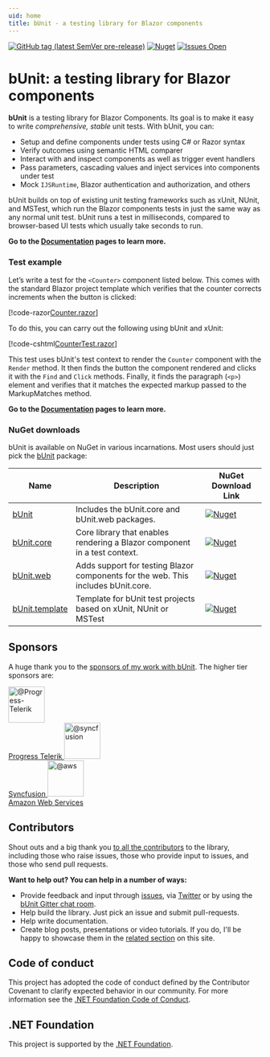 ```yaml
---
uid: home
title: bUnit - a testing library for Blazor components
---
```


[![GitHub tag (latest SemVer pre-release)](https://img.shields.io/github/v/tag/egil/bunit?include_prereleases&logo=github&style=flat-square)](https://github.com/egil/bunit/releases)
[![Nuget](https://img.shields.io/nuget/dt/bunit?logo=nuget&style=flat-square)](https://www.nuget.org/packages/bunit/)
[![Issues Open](https://img.shields.io/github/issues/egil/bunit.svg?style=flat-square&logo=github)](https://github.com/egil/bunit/issues)

# bUnit: a testing library for Blazor components

**bUnit** is a testing library for Blazor Components. Its goal is to make it easy to write _comprehensive, stable_ unit tests. With bUnit, you can:

- Setup and define components under tests using C# or Razor syntax
- Verify outcomes using semantic HTML comparer
- Interact with and inspect components as well as trigger event handlers
- Pass parameters, cascading values and inject services into components under test
- Mock `IJSRuntime`, Blazor authentication and authorization, and others

bUnit builds on top of existing unit testing frameworks such as xUnit, NUnit, and MSTest, which run the Blazor components tests in just the same way as any normal unit test. bUnit runs a test in milliseconds, compared to browser-based UI tests which usually take seconds to run.

**Go to the [Documentation](xref:getting-started) pages to learn more.**

### Test example

Let’s write a test for the `<Counter>` component listed below. This comes with the standard Blazor project template which verifies that the counter corrects increments when the button is clicked:

[!code-razor[Counter.razor](../samples/components/Counter.razor)]

To do this, you can carry out the following using bUnit and xUnit:

[!code-cshtml[CounterTest.razor](../samples/tests/razor/CounterTest.razor)]

This test uses bUnit's test context to render the `Counter` component with the `Render` method. It then finds the button the component rendered and clicks it with the `Find` and `Click` methods. Finally, it finds the paragraph (`<p>`) element and verifies that it matches the expected markup passed to the MarkupMatches method.

**Go to the [Documentation](xref:getting-started) pages to learn more.**

### NuGet downloads

bUnit is available on NuGet in various incarnations. Most users should just pick the [bUnit](https://www.nuget.org/packages/bunit/) package:

| Name | Description | NuGet Download Link |
| ----- | ----- | ---- |
| [bUnit](https://www.nuget.org/packages/bunit/) | Includes the bUnit.core and bUnit.web packages. | [![Nuget](https://img.shields.io/nuget/dt/bunit?logo=nuget&style=flat-square)](https://www.nuget.org/packages/bunit/) |
| [bUnit.core](https://www.nuget.org/packages/bunit.core/) | Core library that enables rendering a Blazor component in a test context. | [![Nuget](https://img.shields.io/nuget/dt/bunit.core?logo=nuget&style=flat-square)](https://www.nuget.org/packages/bunit.core/) |
| [bUnit.web](https://www.nuget.org/packages/bunit.web/) | Adds support for testing Blazor components for the web. This includes bUnit.core. | [![Nuget](https://img.shields.io/nuget/dt/bunit.web?logo=nuget&style=flat-square)](https://www.nuget.org/packages/bunit.web/) |
| [bUnit.template](https://www.nuget.org/packages/bunit.template/) | Template for bUnit test projects based on xUnit, NUnit or MSTest | [![Nuget](https://img.shields.io/nuget/dt/bunit.template?logo=nuget&style=flat-square)](https://www.nuget.org/packages/bunit.template/) |

## Sponsors

A huge thank you to the [sponsors of my work with bUnit](https://github.com/sponsors/egil). The higher tier sponsors are:

<div class="d-flex flex-row mb-3">
	<a href="https://github.com/Progress-Telerik" class="d-block p-3 text-center">
		<img src="https://avatars.githubusercontent.com/u/57092419?s=460" alt="@Progress-Telerik" class="avatar avatar rounded-circle" width="72" height="72" />
		<br />
		Progress Telerik
	</a>
	<a href="https://github.com/syncfusion" class="d-block p-3 text-center">
		<img class="avatar avatar rounded-circle" src="https://avatars.githubusercontent.com/u/1699795?s=460" width="72" height="72" alt="@syncfusion" />
		<br />
		Syncfusion
	</a>
	<a href="https://github.com/aws" class="d-block p-3 text-center">
		<img class="avatar avatar rounded-circle" src="https://avatars.githubusercontent.com/u/2232217?s=200&v=4" width="72" height="72" alt="@aws" />
		<br />
		Amazon Web Services
	</a>
</div>

## Contributors

Shout outs and a big thank you [to all the contributors](https://github.com/egil/bunit/graphs/contributors) to the library, including those who raise issues, those who provide input to issues, and those who send pull requests.

**Want to help out? You can help in a number of ways:**

- Provide feedback and input through [issues](https://github.com/egil/bunit/issues), via [Twitter](https://twitter.com/egilhansen) or by using the [bUnit Gitter chat room](https://gitter.im/egil/bunit).
- Help build the library. Just pick an issue and submit pull-requests.
- Help write documentation.
- Create blog posts, presentations or video tutorials. If you do, I'll be happy to showcase them in the [related section](xref:external-resources) on this site.

## Code of conduct

This project has adopted the code of conduct defined by the Contributor Covenant to clarify expected behavior in our community.
For more information see the [.NET Foundation Code of Conduct](https://dotnetfoundation.org/code-of-conduct).

## .NET Foundation

This project is supported by the [.NET Foundation](https://dotnetfoundation.org).

